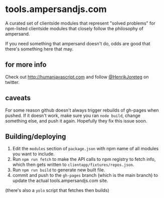 # tools.ampersandjs.com

A curated set of clientside modules that represent "solved problems" for npm-listed clientside modules that closely follow the philosophy of ampersand.

If you need something that ampersand doesn't do, odds are good that there's something here that may.

## for more info

Check out http://humanjavascript.com and follow [@HenrikJoreteg](http://twitter.com/henrikjoreteg) on twitter.

## caveats

For some reason github doesn't always trigger rebuilds of gh-pages when pushed. If it doesn't work, make sure you ran `node build`, change something else, and push it again. Hopefully they fix this issue soon.

## Building/deploying

1. Edit the `modules` section of `package.json` with npm name of all modules you want to include.
2. Run `npm run fetch` to make the API calls to npm registry to fetch info, which then gets written to `clientapp/fixtures/repos.json`.
3. Run `npm run build` to generate new built file.
4. commit and push to the `gh-pages` branch (which is the main branch) to update the actual tools.ampersandjs.com site.

(there's also a `yolo` script that fetches then builds)